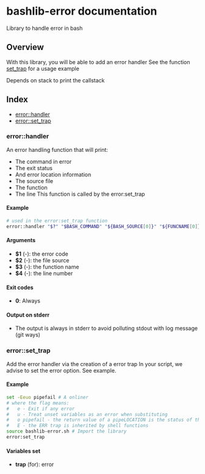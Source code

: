 # bashlib-error documentation

Library to handle error in bash

## Overview

With this library, you will be able to add an error handler
See the function [set_trap](#errorset_trap) for a usage example



Depends on stack to print the callstack

## Index

* [error::handler](#errorhandler)
* [error::set_trap](#errorset_trap)

### error::handler

An error handling function that will print:
* The command in error
* The exit status
* And error location information
* The source file
* The function
* The line
This function is called by the error:set_trap

#### Example

```bash
# used in the error:set_trap function
error::handler "$?" "$BASH_COMMAND" "${BASH_SOURCE[0]}" "${FUNCNAME[0]}" $LINENO
```

#### Arguments

* **$1** (-): the error code
* **$2** (-): the file source
* **$3** (-): the function name
* **$4** (-): the line number

#### Exit codes

* **0**: Always

#### Output on stderr

* The output is always in stderr to avoid polluting stdout with log message (git ways)

### error::set_trap

Add the error handler via the creation of a error trap
In your script, we advise to set the error option. See example.

#### Example

```bash
set -Eeuo pipefail # A onliner
# where the flag means:
#   e - Exit if any error
#   u - Treat unset variables as an error when substituting
#   o pipefail - the return value of a pipeLOCATION is the status of the last command to exit with a non-zero status or zero if no command exited with a non-zero status
#   E - the ERR trap is inherited by shell functions
source bashlib-error.sh # Import the library
error:set_trap
```

#### Variables set

* **trap** (for): error

